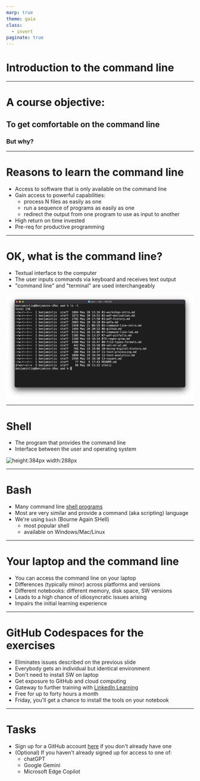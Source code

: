 ```yaml
---
marp: true
theme: gaia
class:
  - invert
paginate: true
---
```

<!-- _class: lead -->
# Introduction to the command line
---
<!-- _class: lead -->
# A course objective:
## To get comfortable on the command line
### But why?
---
# Reasons to learn the command line
* Access to software that is only available on the command line
* Gain access to powerful capabilities:
     * process N files as easily as one
     * run a sequence of programs as easily as one
     * redirect the output from one program to use as input to another
* High return on time invested
* Pre-req for productive programming
---
# OK, what is the command line?
* Textual interface to the computer
* The user inputs commands via keyboard and receives text output
* "command line" and "terminal" are used interchangeably

![height:256px width:384px](static/command-line.png)

---
# Shell
* The program that provides the command line
* Interface between the user and operating system

![height:384px width:288px](https://encrypted-tbn0.gstatic.com/images?q=tbn:ANd9GcRgL8vVGby133vx9tQBjKyZ24VdkDrnlNdWRdwRg6EBjCYHzaa5ckhI7up6YthQAal7Yag&usqp=CAU)

---
# Bash
* Many command line [shell programs](https://en.wikipedia.org/wiki/Unix_shell)
* Most are very similar and provide a command (aka scripting) language
* We're using `bash` (Bourne Again SHell)
   * most popular shell
   * available on Windows/Mac/Linux 
---
# Your laptop and the command line
* You can access the command line on your laptop
* Differences (typically minor) across platforms and versions
* Different notebooks: different memory, disk space, SW versions
* Leads to a high chance of idiosyncratic issues arising 
* Impairs the initial learning experience
---
# GitHub Codespaces for the exercises
* Eliminates issues described on the previous slide 
* Everybody gets an individual but identical environment
* Don't need to install SW on laptop
* Get exposure to GitHub and cloud computing
* Gateway to further training with [LinkedIn Learning](https://www.linkedin.com/learning/topics/hands-on-practice-with-github-codespaces)
* Free for up to forty hours a month
* Friday, you'll get a chance to install the tools on your notebook
---
# Tasks
* Sign up for a GitHub account [here](https://github.com/join) if you don't already have one
* (Optional) If you haven't already signed up for access to one of:
    * chatGPT
    * Google Gemini
    * Microsoft Edge Copilot
